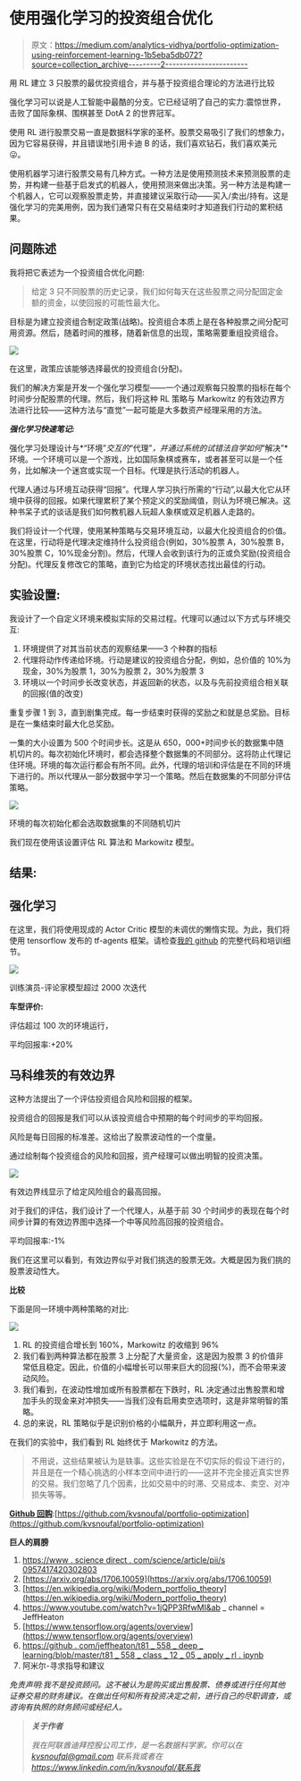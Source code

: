 # 使用强化学习的投资组合优化

> 原文：<https://medium.com/analytics-vidhya/portfolio-optimization-using-reinforcement-learning-1b5eba5db072?source=collection_archive---------2----------------------->

用 RL 建立 3 只股票的最优投资组合，并与基于投资组合理论的方法进行比较

强化学习可以说是人工智能中最酷的分支。它已经证明了自己的实力:震惊世界，击败了国际象棋、围棋甚至 DotA 2 的世界冠军。

使用 RL 进行股票交易一直是数据科学家的圣杯。股票交易吸引了我们的想象力，因为它容易获得，并且错误地引用卡迪 B 的话，我们喜欢钻石，我们喜欢美元😛。

使用机器学习进行股票交易有几种方式。一种方法是使用预测技术来预测股票的走势，并构建一些基于启发式的机器人，使用预测来做出决策。另一种方法是构建一个机器人，它可以观察股票走势，并直接建议采取行动——买入/卖出/持有。这是强化学习的完美用例，因为我们通常只有在交易结束时才知道我们行动的累积结果。

## 问题陈述

我将把它表述为一个投资组合优化问题:

> 给定 3 只不同股票的历史记录，我们如何每天在这些股票之间分配固定金额的资金，以使回报的可能性最大化。

目标是为建立投资组合制定政策(战略)。投资组合本质上是在各种股票之间分配可用资源。然后，随着时间的推移，随着新信息的出现，策略需要重组投资组合。

![](img/624cc38206a68d7cc5c9839c0b63c3ff.png)

在这里，政策应该能够选择最优的投资组合(分配)。

我们的解决方案是开发一个强化学习模型——一个通过观察每只股票的指标在每个时间步分配股票的代理。然后，我们将这种 RL 策略与 Markowitz 的有效边界方法进行比较——这种方法与“直觉”一起可能是大多数资产经理采用的方法。

***强化学习快速笔记:***

强化学习处理设计与*“环境”*交互的*“代理”*，并通过系统的试错法自学如何*“解决”*环境。一个环境可以是一个游戏，比如国际象棋或赛车，或者甚至可以是一个任务，比如解决一个迷宫或实现一个目标。代理是执行活动的机器人。

代理人通过与环境互动获得“回报”。代理人学习执行所需的“行动”,以最大化它从环境中获得的回报。如果代理累积了某个预定义的奖励阈值，则认为环境已解决。这种书呆子式的谈话是我们如何教机器人玩超人象棋或双足机器人走路的。

我们将设计一个代理，使用某种策略与交易环境互动，以最大化投资组合的价值。在这里，行动将是代理决定维持什么投资组合(例如，30%股票 A，30%股票 B，30%股票 C，10%现金分割)。然后，代理人会收到该行为的正或负奖励(投资组合分配)。代理反复修改它的策略，直到它为给定的环境状态找出最佳的行动。

## **实验设置:**

我设计了一个自定义环境来模拟实际的交易过程。代理可以通过以下方式与环境交互:

1.  环境提供了对其当前状态的观察结果——3 个种群的指标
2.  代理将动作传递给环境。行动是建议的投资组合分配，例如，总价值的 10%为现金，30%为股票 1，30%为股票 2，30%为股票 3
3.  环境以一个时间步长改变状态，并返回新的状态，以及与先前投资组合相关联的回报(值的改变)

重复步骤 1 到 3，直到剧集完成。每一步结束时获得的奖励之和就是总奖励。目标是在一集结束时最大化总奖励。

一集的大小设置为 500 个时间步长。这是从 650，000+时间步长的数据集中随机切片的。每次初始化环境时，都会选择整个数据集的不同部分。这将防止代理记住环境。环境的每次运行都会有所不同。此外，代理的培训和评估是在不同的环境下进行的。所以代理从一部分数据中学习一个策略。然后在数据集的不同部分评估策略。

![](img/47ec56827e402354cc90d0f8190e73e5.png)

环境的每次初始化都会选取数据集的不同随机切片

我们现在使用该设置评估 RL 算法和 Markowitz 模型。

## 结果:

## 强化学习

在这里，我们将使用现成的 Actor Critic 模型的未调优的懒惰实现。为此，我们将使用 tensorflow 发布的 tf-agents 框架。请检查[我的 github](https://github.com/kvsnoufal/portfolio-optimization) 的完整代码和培训细节。

![](img/61dacc01b3f660e56b87b29c44013d15.png)

训练演员-评论家模型超过 2000 次迭代

**车型评价:**

评估超过 100 次的环境运行，

平均回报率:+20%

## 马科维茨的有效边界

这种方法提出了一个评估投资组合风险和回报的框架。

投资组合的回报是我们可以从该投资组合中预期的每个时间步的平均回报。

风险是每日回报的标准差。这给出了股票波动性的一个度量。

通过绘制每个投资组合的风险和回报，资产经理可以做出明智的投资决策。

![](img/996ba15b655150f90e9aea41fb09af59.png)

有效边界线显示了给定风险组合的最高回报。

对于我们的评估，我们设计了一个代理人，从基于前 30 个时间步的表现在每个时间步计算的有效边界图中选择一个中等风险高回报的投资组合。

平均回报率:-1%

我们在这里可以看到，有效边界似乎对我们挑选的股票无效。大概是因为我们挑的股票波动性大。

**比较**

下面是同一环境中两种策略的对比:

![](img/b1608fafa87a53bdfc27497bfa913178.png)

1.  RL 的投资组合增长到 160%，Markowitz 的收缩到 96%
2.  我们看到两种算法都在股票 3 上分配了大量资金，这是因为股票 3 的价值非常低且稳定。因此，价值的小幅增长可以带来巨大的回报(%)，而不会带来波动风险。
3.  我们看到，在波动性增加或所有股票都在下跌时，RL 决定通过出售股票和增加手头的现金来对冲损失——当我们没有启用卖空选项时，这是非常明智的策略。
4.  总的来说，RL 策略似乎是识别价格的小幅飙升，并立即利用这一点。

在我们的实验中，我们看到 RL 始终优于 Markowitz 的方法。

> 不用说，这些结果被认为是轶事。这些实验是在不切实际的假设下进行的，并且是在一个精心挑选的小样本空间中进行的——这并不完全接近真实世界的交易。我们忽略了几个因素，比如交易中的时滞、交易成本、卖空、对冲损失等等。

[**Github 回购**](https://github.com/kvsnoufal/):[https://github.com/kvsnoufal/portfolio-optimization](https://github.com/kvsnoufal/portfolio-optimization)

**巨人的肩膀**

1.  [https://www . science direct . com/science/article/pii/s 0957417420302803](https://www.sciencedirect.com/science/article/pii/S0957417420302803)
2.  [https://arxiv.org/abs/1706.10059](https://arxiv.org/abs/1706.10059)
3.  [https://en.wikipedia.org/wiki/Modern_portfolio_theory](https://en.wikipedia.org/wiki/Modern_portfolio_theory)
4.  https://www.youtube.com/watch?v=1jQPP3RfwMI&ab _ channel = JeffHeaton
5.  [https://www.tensorflow.org/agents/overview](https://www.tensorflow.org/agents/overview)
6.  [https://github . com/jeffheaton/t81 _ 558 _ deep _ learning/blob/master/t81 _ 558 _ class _ 12 _ 05 _ apply _ rl . ipynb](https://github.com/jeffheaton/t81_558_deep_learning/blob/master/t81_558_class_12_05_apply_rl.ipynb)
7.  阿米尔-寻求指导和建议

*免责声明:我不是投资顾问。这不被认为是购买或出售股票、债券或进行任何其他证券交易的财务建议。在做出任何和所有投资决定之前，进行自己的尽职调查，或咨询有执照的财务顾问或经纪人。*

> ***关于作者***
> 
> *我在阿联酋迪拜控股公司工作，是一名数据科学家。你可以在 kvsnoufal@gmail.com 联系我或者在 https://www.linkedin.com/in/kvsnoufal/联系我*